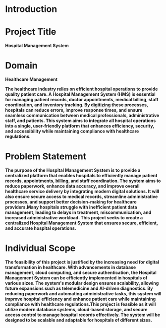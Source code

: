# Introduction

# Project Title

**Hospital Management System**


# Domain

**Healthcare Management**

**The healthcare industry relies on efficient hospital operations to provide quality patient care. A Hospital Management System (HMS) is essential for managing patient records, doctor appointments, medical billing, staff coordination, and inventory tracking. By digitizing these processes, hospitals can reduce errors, improve response times, and ensure seamless communication between medical professionals, administrative staff, and patients. This system aims to integrate all hospital operations into a single, user-friendly platform that enhances efficiency, security, and accessibility while maintaining compliance with healthcare regulations.**

# Problem Statement

**The purpose of the Hospital Management System is to provide a centralized platform that enables hospitals to efficiently manage patient records, appointments, billing, and staff coordination. The system aims to reduce paperwork, enhance data accuracy, and improve overall healthcare service delivery by integrating modern digital solutions. It will also ensure secure access to medical records, streamline administrative processes, and support better decision-making for healthcare providers.Many hospitals struggle with inefficient patient data management, leading to delays in treatment, miscommunication, and increased administrative workload. This project seeks to create a centralized Hospital Management System that ensures secure, efficient, and accurate hospital operations.**

# Individual Scope

**The feasibility of this project is justified by the increasing need for digital transformation in healthcare. With advancements in database management, cloud computing, and secure authentication, the Hospital Management System can be efficiently implemented in hospitals of various sizes. The system's modular design ensures scalability, allowing future expansions such as telemedicine and AI-driven diagnostics. By reducing paperwork and automating administrative tasks, this system will improve hospital efficiency and enhance patient care while maintaining compliance with healthcare regulations.This project is feasible as it will utilize modern database systems, cloud-based storage, and secure access control to manage hospital records effectively. The system will be designed to be scalable and adaptable for hospitals of different sizes.**
